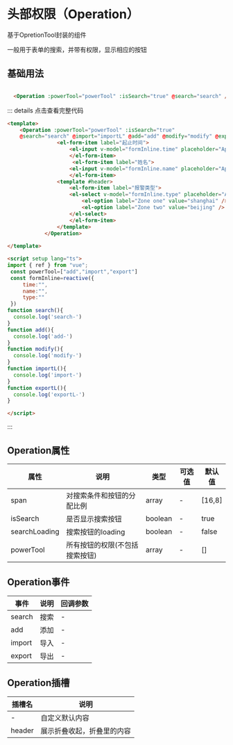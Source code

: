 # 头部权限（Operation）

基于OpretionTool封装的组件

一般用于表单的搜索，并带有权限，显示相应的按钮



## 基础用法

```html

  <Operation :powerTool="powerTool" :isSearch="true" @search="search" />

```



::: details 点击查看完整代码
```html
<template>
    <Operation :powerTool="powerTool" :isSearch="true" 
    @search="search" @import="importL" @add="add" @modify="modify" @export="exportL">
                <el-form-item label="起止时间">
                    <el-input v-model="formInline.time" placeholder="Approved" />
                    </el-form-item>
                     <el-form-item label="姓名">
                    <el-input v-model="formInline.name" placeholder="Approved" />
                    </el-form-item>
                <template #header>
                    <el-form-item label="报警类型">
                    <el-select v-model="formInline.type" placeholder="Activity zone">
                        <el-option label="Zone one" value="shanghai" />
                        <el-option label="Zone two" value="beijing" />
                    </el-select>
                    </el-form-item>
                </template>
            </Operation>
   
</template>

<script setup lang="ts">
import { ref } from "vue";
 const powerTool=["add","import","export"]
 const formInline=reactive({
     time:"",
     name:"",
     type:""
 })
function search(){
  console.log('search-')
}
function add(){
  console.log('add-')
}
function modify(){
  console.log('modify-')
}
function importL(){
  console.log('import-')
}
function exportL(){
  console.log('exportL-')
}

</script>
```
::: 




## Operation属性

| 属性        | 说明       | 类型   | 可选值  | 默认值           
| ----------|-------------|-----  | ------ |------------
|span      | 对搜索条件和按钮的分配比例 | array     |     -   |[16,8]
|isSearch      | 是否显示搜索按钮 | boolean     |     -   |true
|searchLoading      | 搜索按钮的loading | boolean     |     -   |false
|powerTool      | 所有按钮的权限(不包括搜索按钮) | array     |     -   |[]



  
 ## Operation事件
 
| 事件        | 说明                    | 回调参数         
| ----------|-------------|-----       
| search   |搜索|-
| add      |添加|-
| import   |导入|-
| export   |导出|-

## Operation插槽
| 插槽名        | 说明                   
| ----------|-------------  
| -      |自定义默认内容  
|header      |展示折叠收起，折叠里的内容